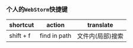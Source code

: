 ### 个人的`WebStorm`快捷键
shortcut | action | translate
--- | --- | ---
shift + f | find in path | 文件内(局部)搜索
